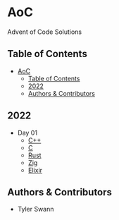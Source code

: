 # AoC

Advent of Code Solutions

## Table of Contents

- [AoC](#aoc)
  - [Table of Contents](#table-of-contents)
  - [2022](#2022)
  - [Authors \& Contributors](#authors--contributors)

## 2022

- Day 01
  - [C++](2022/day-01/cpp/day-01.cxx)
  - [C](2022/day-01/c/day-01.c)
  - [Rust](2022/day-01/rust/src/main.rs)
  - [Zig](2022/day-01/zig/src/day-01.zig)
  - [Elixir](2022/day-01/elixir/day-01.exs)

## Authors & Contributors

- Tyler Swann
